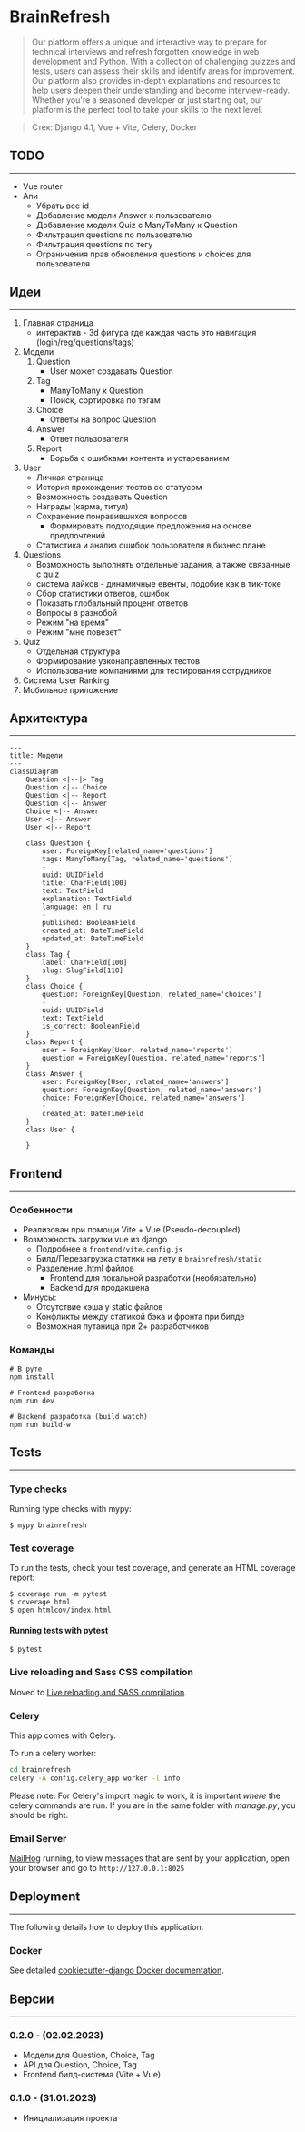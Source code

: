 # BrainRefresh

> Our platform offers a unique and interactive way to prepare for technical interviews and refresh forgotten knowledge in web development and Python. With a collection of challenging quizzes and tests, users can assess their skills and identify areas for improvement. Our platform also provides in-depth explanations and resources to help users deepen their understanding and become interview-ready. Whether you're a seasoned developer or just starting out, our platform is the perfect tool to take your skills to the next level.

> Стек: Django 4.1, Vue + Vite, Celery, Docker



## TODO
---

- Vue router
- Апи
    - Убрать все id
    - Добавление модели Answer к пользователю
    - Добавление модели Quiz с ManyToMany к Question
    - Фильтрация questions по пользователю
    - Фильтрация questions по тегу
    - Ограничения прав обновления questions и choices для пользователя

## Идеи

---

1. Главная страница
    - интерактив - 3d фигура где каждая часть это навигация (login/reg/questions/tags)
2. Модели
    1. Question
        - User может создавать Question
    2. Tag
        - ManyToMany к Question
        - Поиск, сортировка по тэгам
    3. Choice
        - Ответы на вопрос Question
    4. Answer
        - Ответ пользователя
    5. Report
        - Борьба с ошибками контента и устареванием
3. User
    - Личная страница
    - История прохождения тестов со статусом
    - Возможность создавать Question
    - Награды (карма, титул)
    - Сохранение понравившихся вопросов
        - Формировать подходящие предложения на основе предпочтений
    - Статистика и анализ ошибок пользователя в бизнес плане
4. Questions
    - Возможность выполнять отдельные задания, а также связанные с quiz
    - система лайков - динамичные евенты, подобие как в тик-токе
    - Сбор статистики ответов, ошибок
    - Показать глобальный процент ответов
    - Вопросы в разнобой
    - Режим "на время"
    - Режим "мне повезет"
5. Quiz
    - Отдельная структура
    - Формирование узконаправленных тестов
    - Использование компаниями для тестирования сотрудников
5. Cистема User Ranking
6. Мобильное приложение


## Архитектура

---

```mermaid
---
title: Модели
---
classDiagram
    Question <|--|> Tag
    Question <|-- Choice
    Question <|-- Report
    Question <|-- Answer
    Choice <|-- Answer
    User <|-- Answer
    User <|-- Report

    class Question {
        user: ForeignKey[related_name='questions']
        tags: ManyToMany[Tag, related_name='questions']
        -
        uuid: UUIDField
        title: CharField[100]
        text: TextField
        explanation: TextField
        language: en | ru
        -
        published: BooleanField
        created_at: DateTimeField
        updated_at: DateTimeField
    }
    class Tag {
        label: CharField[100]
        slug: SlugField[110]
    }
    class Choice {
        question: ForeignKey[Question, related_name='choices']
        -
        uuid: UUIDField
        text: TextField
        is_correct: BooleanField
    }
    class Report {
        user = ForeignKey[User, related_name='reports']
        question = ForeignKey[Question, related_name='reports']
    }
    class Answer {
        user: ForeignKey[User, related_name='answers']
        question: ForeignKey[Question, related_name='answers']
        choice: ForeignKey[Choice, related_name='answers']
        -
        created_at: DateTimeField
    }
    class User {

    }
```

## Frontend

---

### Особенности

- Реализован при помощи Vite + Vue (Pseudo-decoupled)
- Возможность загрузки vue из django
    - Подробнее в `frontend/vite.config.js`
    - Билд/Перезагрузка статики на лету в `brainrefresh/static`
    - Разделение .html файлов
        - Frontend для локальной разработки (необязательно)
        - Backend для продакшена
- Минусы:
    - Отсутствие хэша у static файлов
    - Конфликты между статикой бэка и фронта при билде
    - Возможная путаница при 2+ разработчиков

### Команды

    # В руте
    npm install

    # Frontend разработка
    npm run dev

    # Backend разработка (build watch)
    npm run build-w


## Tests

---

### Type checks

Running type checks with mypy:

    $ mypy brainrefresh

### Test coverage

To run the tests, check your test coverage, and generate an HTML coverage report:

    $ coverage run -m pytest
    $ coverage html
    $ open htmlcov/index.html

#### Running tests with pytest

    $ pytest

### Live reloading and Sass CSS compilation

Moved to [Live reloading and SASS compilation](https://cookiecutter-django.readthedocs.io/en/latest/developing-locally.html#sass-compilation-live-reloading).

### Celery

This app comes with Celery.

To run a celery worker:

``` bash
cd brainrefresh
celery -A config.celery_app worker -l info
```

Please note: For Celery's import magic to work, it is important *where* the celery commands are run. If you are in the same folder with *manage.py*, you should be right.

### Email Server

[MailHog](https://github.com/mailhog/MailHog) running, to view messages that are sent by your application, open your browser and go to `http://127.0.0.1:8025`

## Deployment

---

The following details how to deploy this application.

### Docker

See detailed [cookiecutter-django Docker documentation](http://cookiecutter-django.readthedocs.io/en/latest/deployment-with-docker.html).

## Версии

---


### 0.2.0 - (02.02.2023)

- Модели для Question, Choice, Tag
- API для Question, Choice, Tag
- Frontend билд-система (Vite + Vue)


### 0.1.0 - (31.01.2023)

- Инициализация проекта
